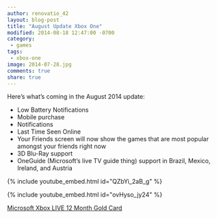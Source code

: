 ```yaml
---
author: renovatio_42
layout: blog-post
title: "August Update Xbox One"
modified: 2014-08-18 12:47:00 -0700
category:
 - games
tags:
 - xbox-one
image: 2014-07-28.jpg
comments: true
share: true
---
```



Here’s what’s coming in the August 2014 update:

* Low Battery Notifications
* Mobile purchase
* Notifications
* Last Time Seen Online
* Your Friends screen will now show the games that are most popular amongst your friends right now
* 3D Blu-Ray support
* OneGuide (Microsoft’s live TV guide thing) support in Brazil, Mexico, Ireland, and Austria

{% include youtube_embed.html id="QZbYi_2aB_g" %} 

{% include youtube_embed.html id="ovHyso_jy24" %} 

<a href="http://www.amazon.com/gp/product/B00EQNP8F4/ref=as_li_tl?ie=UTF8&camp=1789&creative=9325&creativeASIN=B00EQNP8F4&linkCode=as2&tag=dadgam-20&linkId=FKDEETRJAKWSYKCJ">Microsoft Xbox LIVE 12 Month Gold Card</a><img src="http://ir-na.amazon-adsystem.com/e/ir?t=dadgam-20&l=as2&o=1&a=B00EQNP8F4" width="1" height="1" border="0" alt="" style="border:none !important; margin:0px !important;" />
